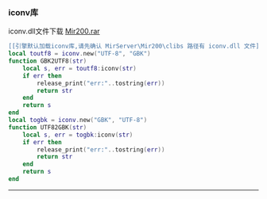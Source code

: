 ### iconv库

iconv.dll文件下载 [Mir200.rar](http://engine-doc.996m2.com/server/index.php?s=/api/attachment/visitFile&amp;sign=9c3082ef89f7f144dffe2dee2cbf0513 "[Mir200.rar")

```lua
[[引擎默认加载iconv库,请先确认 MirServer\Mir200\clibs 路径有 iconv.dll 文件]]
local toutf8 = iconv.new("UTF-8", "GBK")
function GBK2UTF8(str)
    local s, err = toutf8:iconv(str)
    if err then
        release_print("err:"..tostring(err))
        return str
    end
    return s
end
local togbk = iconv.new("GBK", "UTF-8")
function UTF82GBK(str)
    local s, err = togbk:iconv(str)
    if err then
        release_print("err:"..tostring(err))
        return str
    end
    return s
end
```

---

